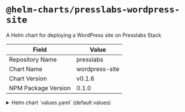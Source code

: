 # `@helm-charts/presslabs-wordpress-site`

A Helm chart for deploying a WordPress site on Presslabs Stack

| Field               | Value          |
| ------------------- | -------------- |
| Repository Name     | presslabs      |
| Chart Name          | wordpress-site |
| Chart Version       | v0.1.6         |
| NPM Package Version | 0.1.0          |

<details>

<summary>Helm chart `values.yaml` (default values)</summary>

```yaml
# Default values for wordpress-site.
# This is a YAML-formatted file.
# Declare variables to be passed into your templates.

replicaCount: 1

# Uncomment to use a custom image
# image:
#   repository: nginx
#   tag: stable
#   pullPolicy: IfNotPresent

site:
  domains: []
  env: []
  envFrom: []
  resources: {}

tls:
  {}
  # issuerKind: ClusterIssuer
  # issuerName: stack-default
  # acmeChallengeType: http01

code:
  # when true, the code is mounted read-only inside the runtime container
  readOnly: false

  # the path, within the code volume (git repo), where the 'wp-content' is
  # available
  contentSubPath: wp-content/

  #  git:
  #    repository: git@github.com/presslabs/wordpress-basic-demo
  #    reference: "3df6701bd06d97a3954b18625926753f6246c266"
  #    # it is not recommended to use a 'moving' target for deployment like a
  #    # branch name. You should use a specific commit or a git tag.
  #    # reference: master

media:
  {}
  #  Store media library in a Google Cloud Storage bucket
  #  gcs:
  #    # google cloud project
  #    project: staging
  #    # bucket name
  #    bucket: calins-wordpress-runtime-playground
  #    # use a prefix inside the bucket to store the media files
  #    prefix: mysite/
  #    # credentials to access Google Cloud Storage
  #    google_credentials: >

mysql:
  mysqlConf: {}
  replicaCount: 1

memcached:
  replicaCount: 1
```

</details>
